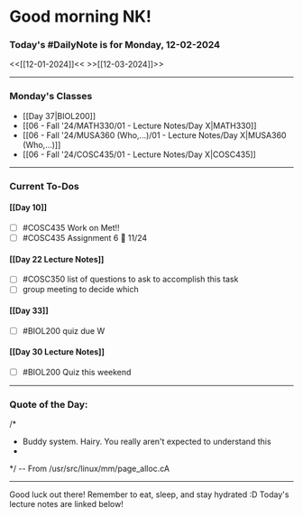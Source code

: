 # Good morning NK!
### Today's #DailyNote is for  Monday, 12-02-2024

<<[[12-01-2024]]<<                \>>[[12-03-2024]]>>

------------
### Monday's Classes
- [[Day 37|BIOL200]]
- [[06 - Fall '24/MATH330/01 - Lecture Notes/Day X|MATH330]]
- [[06 - Fall '24/MUSA360 (Who,...)/01 - Lecture Notes/Day X|MUSA360 (Who,...)]]
- [[06 - Fall '24/COSC435/01 - Lecture Notes/Day X|COSC435]]


------------
### Current To-Dos
#### [[Day 10]]
- [ ] #COSC435 Work on Met!!
- [ ] #COSC435 Assignment 6 📅 11/24
#### [[Day 22 Lecture Notes]]
- [ ] #COSC350 list of questions to ask to accomplish this task
- [ ] group meeting to decide which 
#### [[Day 33]]
- [ ] #BIOL200 quiz due W
#### [[Day 30 Lecture Notes]]
- [ ] #BIOL200 Quiz this weekend

----------
### Quote of the Day:

 /*
 * Buddy system. Hairy. You really aren't expected to understand this
 *
 */
	-- From /usr/src/linux/mm/page_alloc.cA

-------
Good luck out there! Remember to eat, sleep, and stay hydrated :D
Today's lecture notes are linked below!